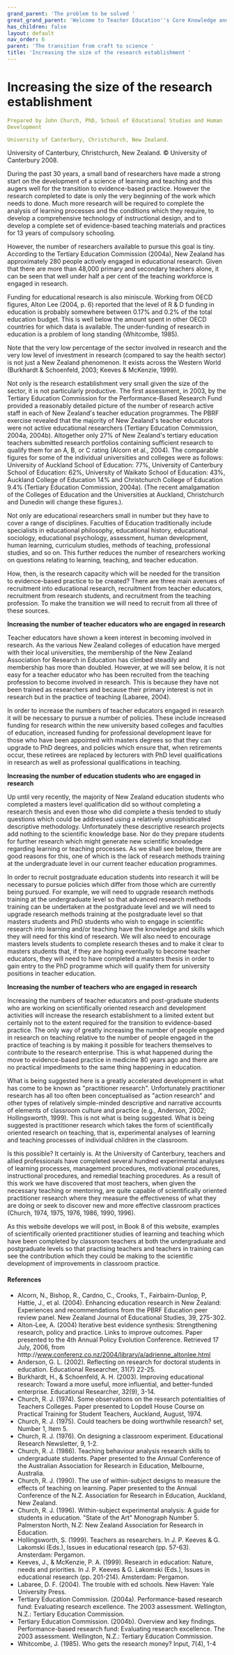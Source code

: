 ```yaml
---
grand_parent: 'The problem to be solved '
great_grand_parent: 'Welcome to Teacher Education''s Core Knowledge and Skills.'
has_children: false
layout: default
nav_order: 6
parent: 'The transition from craft to science '
title: 'Increasing the size of the research establishment '
---
```

# Increasing the size of the research establishment


```yaml
Prepared by John Church, PhD, School of Educational Studies and Human
Development

University of Canterbury, Christchurch, New Zealand.
```


University of Canterbury, Christchurch, New Zealand. © University of
Canterbury 2008.

During the past 30 years, a small band of researchers have made a strong
start on the development of a science of learning and teaching and this
augers well for the transition to evidence-based practice. However the
research completed to date is only the very beginning of the work which
needs to done. Much more research will be required to complete the
analysis of learning processes and the conditions which they require, to
develop a comprehensive technology of instructional design, and to
develop a complete set of evidence-based teaching materials and
practices for 13 years of compulsory schooling.

However, the number of researchers available to pursue this goal is
tiny. According to the Tertiary Education Commission (2004a), New
Zealand has approximately 280 people actively engaged in educational
research. Given that there are more than 48,000 primary and secondary
teachers alone, it can be seen that well under half a per cent of the
teaching workforce is engaged in research.

Funding for educational research is also miniscule. Working from OECD
figures, Alton Lee (2004, p. 6) reported that the level of R & D funding
in education is probably somewhere between 0.17% and 0.2% of the total
education budget. This is well below the amount spent in other OECD
countries for which data is available. The under-funding of research in
education is a problem of long standing (Whitcombe, 1985).

Note that the very low percentage of the sector involved in research and
the very low level of investment in research (compared to say the health
sector) is not just a New Zealand phenomenon. It exists across the
Western World (Burkhardt & Schoenfeld, 2003; Keeves & McKenzie, 1999).

Not only is the research establishment very small given the size of the
sector, it is not particularly productive. The first assessment, in
2003, by the Tertiary Education Commission for the Performance-Based
Research Fund provided a reasonably detailed picture of the number of
research active staff in each of New Zealand's teacher education
programmes. The PBRF exercise revealed that the majority of New
Zealand's teacher educators were not active educational researchers
(Tertiary Education Commission, 2004a, 2004b). Altogether only 27% of
New Zealand's tertiary education teachers submitted research portfolios
containing sufficient research to qualify them for an A, B, or C rating
(Alcorn et al., 2004). The comparable figures for some of the individual
universities and colleges were as follows: University of Auckland School
of Education: 77%, University of Canterbury School of Education: 62%,
University of Waikato School of Education: 43%, Auckland College of
Education 14% and Christchurch College of Education 9.4% (Tertiary
Education Commission, 2004a). (The recent amalgamation of the Colleges
of Education and the Universities at Auckland, Christchurch and Dunedin
will change these figures.).

Not only are educational researchers small in number but they have to
cover a range of disciplines. Faculties of Education traditionally
include specialists in educational philosophy, educational history,
educational sociology, educational psychology, assessment, human
development, human learning, curriculum studies, methods of teaching,
professional studies, and so on. This further reduces the number of
researchers working on questions relating to learning, teaching, and
teacher education.

How, then, is the research capacity which will be needed for the
transition to evidence-based practice to be created? There are three
main avenues of recruitment into educational research, recruitment from
teacher educators, recruitment from research students, and recruitment
from the teaching profession. To make the transition we will need to
recruit from all three of these sources.

**Increasing the number of teacher educators who are engaged in
research**

Teacher educators have shown a keen interest in becoming involved in
research. As the various New Zealand colleges of education have merged
with their local universities, the membership of the New Zealand
Association for Research in Education has climbed steadily and
membership has more than doubled. However, at we will see below, it is
not easy for a teacher educator who has been recruited from the teaching
profession to become involved in research. This is because they have not
been trained as researchers and because their primary interest is not in
research but in the practice of teaching (Labaree, 2004).

In order to increase the numbers of teacher educators engaged in
research it will be necessary to pursue a number of policies. These
include increased funding for research within the new university based
colleges and faculties of education, increased funding for professional
development leave for those who have been appointed with masters degrees
so that they can upgrade to PhD degrees, and policies which ensure that,
when retirements occur, these retirees are replaced by lecturers with
PhD level qualifications in research as well as professional
qualifications in teaching.

**Increasing the number of education students who are engaged in
research**

Up until very recently, the majority of New Zealand education students
who completed a masters level qualification did so without completing a
research thesis and even those who did complete a thesis tended to study
questions which could be addressed using a relatively unsophisticated
descriptive methodology. Unfortunately these descriptive research
projects add nothing to the scientific knowledge base. Nor do they
prepare students for further research which might generate new
scientific knowledge regarding learning or teaching processes. As we
shall see below, there are good reasons for this, one of which is the
lack of research methods training at the undergraduate level in our
current teacher education programmes.

In order to recruit postgraduate education students into research it
will be necessary to pursue policies which differ from those which are
currently being pursued. For example, we will need to upgrade research
methods training at the undergraduate level so that advanced research
methods training can be undertaken at the postgraduate level and we will
need to upgrade research methods training at the postgraduate level so
that masters students and PhD students who wish to engage in scientific
research into learning and/or teaching have the knowledge and skills
which they will need for this kind of research. We will also need to
encourage masters levels students to complete research theses and to
make it clear to masters students that, if they are hoping eventually to
become teacher educators, they will need to have completed a masters
thesis in order to gain entry to the PhD programme which will qualify
them for university positions in teacher education.

**Increasing the number of teachers who are engaged in research**

Increasing the numbers of teacher educators and post-graduate students
who are working on scientifically oriented research and development
activities will increase the research establishment to a limited extent
but certainly not to the extent required for the transition to
evidence-based practice. The only way of greatly increasing the number
of people engaged in research on teaching relative to the number of
people engaged in the practice of teaching is by making it possible for
teachers themselves to contribute to the research enterprise. This is
what happened during the move to evidence-based practice in medicine 80
years ago and there are no practical impediments to the same thing
happening in education.

What is being suggested here is a greatly accelerated development in
what has come to be known as "practitioner research". Unfortunately
practitioner research has all too often been conceptualised as "action
research" and other types of relatively simple-minded descriptive and
narrative accounts of elements of classroom culture and practice (e.g.,
Anderson, 2002; Hollingsworth, 1999). This is not what is being
suggested. What is being suggested is practitioner research which takes
the form of scientifically oriented research on teaching, that is,
experimental analyses of learning and teaching processes of individual
children in the classroom.

Is this possible? It certainly is. At the University of Canterbury,
teachers and allied professionals have completed several hundred
experimental analyses of learning processes, management procedures,
motivational procedures, instructional procedures, and remedial teaching
procedures. As a result of this work we have discovered that most
teachers, when given the necessary teaching or mentoring, are quite
capable of scientifically oriented practitioner research where they
measure the effectiveness of what they are doing or seek to discover new
and more effective classroom practices (Church, 1974, 1975, 1976, 1986,
1990, 1996).

As this website develops we will post, in Book 8 of this website,
examples of scientifically oriented practitioner studies of learning and
teaching which have been completed by classroom teachers at both the
undergraduate and postgraduate levels so that practising teachers and
teachers in training can see the contribution which they could be making
to the scientific development of improvements in classroom practice.


#### References

-   Alcorn, N., Bishop, R., Cardno, C., Crooks, T., Fairbairn-Dunlop, P,
    Hattie, J., et al. (2004). Enhancing education research in New
    Zealand: Experiences and recommendations from the PBRF Education
    peer review panel. New Zealand Journal of Educational Studies, 39,
    275-302.
-   Alton-Lee, A. (2004) Iterative best evidence synthesis:
    Strengthening research, policy and practice. Links to improve
    outcomes. Paper presented to the 4th Annual Policy Evolution
    Conference. Retrieved 17 July, 2006, from
    htttp://www.conferenz.co.nz/2004/library/a/adrienne_altonlee.html
-   Anderson, G. L. (2002). Reflecting on research for doctoral students
    in education. Educational Researcher, 31(7) 22-25.
-   Burkhardt, H., & Schoenfeld, A. H. (2003). Improving educational
    research: Toward a more useful, more influential, and better-funded
    enterprise. Educational Researcher, 32(9), 3-14.
-   Church, R. J. (1974). Some observations on the research
    potentialities of Teachers Colleges. Paper presented to Lopdell
    House Course on Practical Training for Student Teachers, Auckland,
    August, 1974.
-   Church, R. J. (1975). Could teachers be doing worthwhile research?
    set, Number 1, Item 5.
-   Church, R. J. (1976). On designing a classroom experiment.
    Educational Research Newsletter, 9, 1-2.
-   Church, R. J. (1986). Teaching behaviour analysis research skills to
    undergraduate students. Paper presented to the Annual Conference of
    the Australian Association for Research in Education, Melbourne,
    Australia.
-   Church, R. J. (1990). The use of within-subject designs to measure
    the effects of teaching on learning. Paper presented to the Annual
    Conference of the N.Z. Association for Research in Education,
    Auckland, New Zealand.
-   Church, R. J. (1996). Within-subject experimental analysis: A guide
    for students in education. \"State of the Art\" Monograph Number 5.
    Palmerston North, N.Z: New Zealand Association for Research in
    Education.
-   Hollingsworth, S. (1999). Teachers as researchers. In J. P. Keeves
    & G. Lakomski (Eds.), Issues in educational research (pp. 57-63).
    Amsterdam: Pergamon.
-   Keeves, J., & McKenzie, P. A. (1999). Research in education: Nature,
    needs and priorities. In J. P. Keeves & G. Lakomski (Eds.), Issues
    in educational research (pp. 201-214). Amsterdam: Pergamon.
-   Labaree, D. F. (2004). The trouble with ed schools. New Haven: Yale
    University Press.
-   Tertiary Education Commission. (2004a). Performance-based research
    fund: Evaluating research excellence. The 2003 assessment.
    Wellington, N.Z.: Tertiary Education Commission.
-   Tertiary Education Commission. (2004b). Overview and key findings.
    Performance-based research fund: Evaluating research excellence. The
    2003 assessment. Wellington, N.Z.: Tertiary Education Commission.
-   Whitcombe, J. (1985). Who gets the research money? Input, 7(4), 1-4

